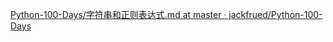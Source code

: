 [Python-100-Days/字符串和正则表达式.md at master · jackfrued/Python-100-Days](https://github.com/jackfrued/Python-100-Days/blob/master/Day01-15/Day12/%E5%AD%97%E7%AC%A6%E4%B8%B2%E5%92%8C%E6%AD%A3%E5%88%99%E8%A1%A8%E8%BE%BE%E5%BC%8F.md)